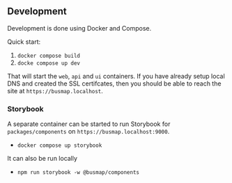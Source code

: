 ## Development

Development is done using Docker and Compose.

Quick start:

1. `docker compose build`
2. `docke compose up dev`

That will start the `web`, `api` and `ui` containers. If you have already setup local DNS and created the SSL certifcates, then you should be able to reach the site at `https://busmap.localhost`.

### Storybook

A separate container can be started to run Storybook for `packages/components` on `https://busmap.localhost:9000`.

* `docker compose up storybook`

It can also be run locally

* `npm run storybook -w @busmap/components`
